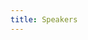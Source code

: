 ```yaml
---
title: Speakers
---
```

<!-- 
<div class="keynote-full">

{% if site.data.conference[0].name %}
	{% assign speakers = site.data.conference %}
	<table>
	{% for speaker in speakers %}
		{% if speaker.confirmed %}
		<tr>
			<td><a href="#{{speaker.name | replace: " ","-"}}">{{speaker.name}}</a></td>
		</tr>
		{% endif %}
	{% endfor %}
	</table>

	<br><br>

	<h1>Confirmed speakers:</h1>
	<br />
	<ul>
	{% for speaker in speakers %}
		{% if speaker.confirmed %}
		<li>
        <a name="{{speaker.name | replace: " ","-"}}">
        <img style="background-image: url({{site.baseUrl}}assets/images/conference/{{speaker.image | default:'owasp_logo.png'}});{{speaker.style}};"></a>
        <h2>{{speaker.name}}</h2>
      {% if speaker.bio %}
	<p>{{speaker.bio}}</p>
        <br>
      {% endif %}
      {% if speaker.title %}
        <h2>Talk: <a href="{{site.baseUrl}}program/talks#{{speaker.name | replace: " ","-"}}">{{speaker.title}}</a></h2>
        <br>
      {% endif %}
		</li>
      {% endif %}
	{% endfor %}
	</ul>
{% else %}
  <p><br>
     We're currently in the progress of making the conference program.<br>
     We will share the information very soon.
  </p>
{% endif %}
</div> -->
